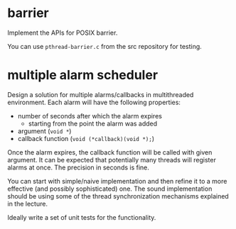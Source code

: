 # barrier

Implement the APIs for POSIX barrier.

You can use `pthread-barrier.c` from the src repository for testing.

# multiple alarm scheduler

Design a solution for multiple alarms/callbacks in multithreaded environment. Each alarm will have the following properties:
  - number of seconds  after which the alarm expires
    - starting from the point the alarm was added
  - argument (`void *`)
  - callback function (`void (*callback)(void *);`)

Once the alarm expires, the callback function will be called with given argument. It can be expected that potentially many threads will register
alarms at once. The precision in seconds is fine.

You can start with simple/naive implementation and then refine it to a more effective (and possibly sophisticated) one.
The sound implementation should be using some of the thread synchronization mechanisms explained in the lecture.

Ideally write a set of unit tests for the functionality.

